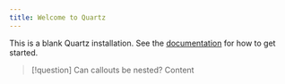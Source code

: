 ```yaml
---
title: Welcome to Quartz
---
```


This is a blank Quartz installation.
See the [documentation](https://quartz.jzhao.xyz) for how to get started.

> [!question] Can callouts be nested?
> Content
